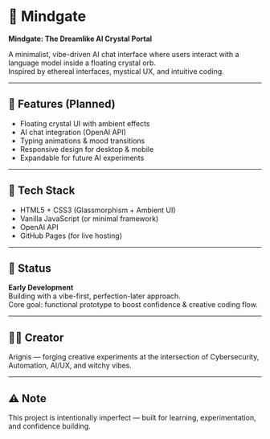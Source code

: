 # 🧠 Mindgate

**Mindgate: The Dreamlike AI Crystal Portal**

A minimalist, vibe-driven AI chat interface where users interact with a language model inside a floating crystal orb.  
Inspired by ethereal interfaces, mystical UX, and intuitive coding.

---

## 🌌 Features (Planned)

- Floating crystal UI with ambient effects
- AI chat integration (OpenAI API)
- Typing animations & mood transitions
- Responsive design for desktop & mobile
- Expandable for future AI experiments

---

## 🔧 Tech Stack

- HTML5 + CSS3 (Glassmorphism + Ambient UI)
- Vanilla JavaScript (or minimal framework)
- OpenAI API
- GitHub Pages (for live hosting)

---

## 🚧 Status

**Early Development**  
Building with a vibe-first, perfection-later approach.  
Core goal: functional prototype to boost confidence & creative coding flow.

---

## 🧙‍♂️ Creator

Arignis — forging creative experiments at the intersection of Cybersecurity, Automation, AI/UX, and witchy vibes.

---

## ⚠️ Note

This project is intentionally imperfect — built for learning, experimentation, and confidence building.

